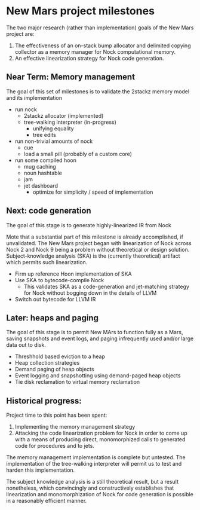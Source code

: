 # New Mars project milestones

The two major research (rather than implementation) goals of the New Mars project are:

1. The effectiveness of an on-stack bump allocator and delimited copying collector as a memory manager for Nock computational memory.
2. An effective linearization strategy for Nock code generation.

## Near Term: Memory management

The goal of this set of milestones is to validate the 2stackz memory model and its implementation

- run nock
  * 2stackz allocator (implemented)
  * tree-walking interpreter (in-progress)
    + unifying equality
    + tree edits
- run non-trivial amounts of nock
  * cue
  * load a small pill (probably of a custom core)
- run some compiled hoon
  * mug caching
  * noun hashtable
  * jam
  * jet dashboard
    + optimize for simplicity / speed of implementation

## Next: code generation

The goal of this stage is to generate highly-linearized IR from Nock

Mote that a substantial part of this milestone is already accomplished, if unvalidated.
The New Mars project began with linearization of Nock across Nock 2 and Nock 9 being a problem without theoretical or design solution.
Subject-knowledge analysis (SKA) is the (currently theoretical) artifact which permits such linearization.

- Firm up reference Hoon implementation of SKA
- Use SKA to bytecode-compile Nock
  - This validates SKA as a code-generation and jet-matching strategy for Nock without bogging down in the details of LLVM
- Switch out bytecode for LLVM IR

## Later: heaps and paging

The goal of this stage is to permit New MArs to function fully as a Mars, saving snapshots and event logs, and paging infrequently used and/or large data out to disk.

- Threshhold based eviction to a heap
- Heap collection strategies
- Demand paging of heap objects
- Event logging and snapshotting using demand-paged heap objects
- Tie disk reclamation to virtual memory reclamation

## Historical progress:

Project time to this point has been spent:

1. Implementing the memory management strategy
2. Attacking the code linearization problem for Nock in order to come up with a means of producing direct, monomorphized calls to generated code for procedures and to jets.

The memory management implementation is complete but untested. The implementation of the tree-walking interpreter will permit us to test and harden this implementation.

The subject knowledge analysis is a still theoretical result, but a result nonetheless, which convincingly and constructively establishes that linearization and monomorphization of Nock for code generation is possible in a reasonably efficient manner.

